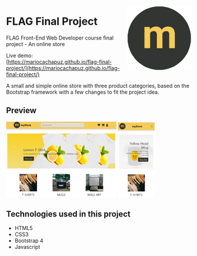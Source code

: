 <p align="center">
 <img src="https://github.com/mariocachapuz/flag-final-project/blob/master/img/logo.png" alt="myStore logo" align="right" width="175">
</p>

# FLAG Final Project

FLAG Front-End Web Developer course final project - An online store

Live demo: [https://mariocachapuz.github.io/flag-final-project/](https://mariocachapuz.github.io/flag-final-project/)

A small and simple online store with three product categories, based on the Bootstrap framework with a few changes to fit the project idea.

## Preview

<span>
<img src="https://github.com/mariocachapuz/flag-final-project/blob/master/thumbnail-desktop.JPG" alt="myStore preview desktop" width="300">
<img src="https://github.com/mariocachapuz/flag-final-project/blob/master/thumbnail-mobile.JPG" alt="myStore preview mobile" width="100">
</span>

## Technologies used in this project
* HTML5
* CSS3
* Bootstrap 4
* Javascript
